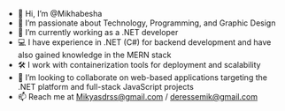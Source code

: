 - 👋 Hi, I’m @Mikhabesha
- 👀 I’m passionate about Technology, Programming, and Graphic Design
- 🌱 I’m currently working as a .NET developer
- 💻 I have experience in .NET (C#) for backend development and have also gained knowledge in the MERN stack
- 🛠️ I work with containerization tools for deployment and scalability
- 💞️ I’m looking to collaborate on web-based applications targeting the .NET platform and full-stack JavaScript projects
- 📫 Reach me at Mikyasdrss@gmail.com / deressemik@gmail.com
<!---
Mikhabesha/Mikhabesha is a ✨ special ✨ repository because its `README.md` (this file) appears on your GitHub profile.
You can click the Preview link to take a look at your changes.
--->
